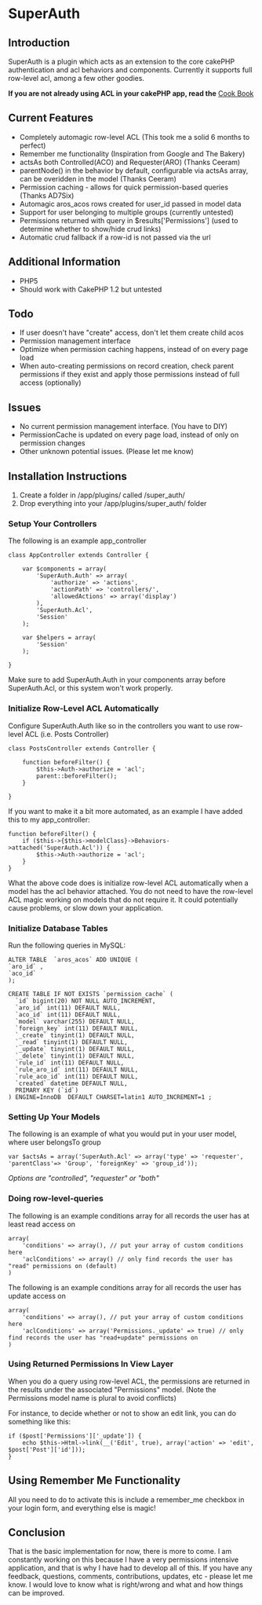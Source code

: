 # SuperAuth

## Introduction
SuperAuth is a plugin which acts as an extension to the core cakePHP authentication and acl behaviors and components.
Currently it supports full row-level acl, among a few other goodies.

<b>If you are not already using ACL in your cakePHP app, read the</b> [Cook Book](http://book.cakephp.org/view/1242/Access-Control-Lists)

## Current Features
 * Completely automagic row-level ACL (This took me a solid 6 months to perfect)
 * Remember me functionality (Inspiration from Google and The Bakery)
 * actsAs both Controlled(ACO) and Requester(ARO) (Thanks Ceeram)
 * parentNode() in the behavior by default, configurable via actsAs array, can be overidden in the model (Thanks Ceeram)
 * Permission caching - allows for quick permission-based queries (Thanks AD7Six)
 * Automagic aros_acos rows created for user_id passed in model data
 * Support for user belonging to multiple groups (currently untested)
 * Permissions returned with query in $results['Permissions'] (used to determine whether to show/hide crud links)
 * Automatic crud fallback if a row-id is not passed via the url

## Additional Information
 * PHP5
 * Should work with CakePHP 1.2 but untested
 
## Todo
 * If user doesn't have "create" access, don't let them create child acos
 * Permission management interface
 * Optimize when permission caching happens, instead of on every page load
 * When auto-creating permissions on record creation, check parent permissions if they exist and apply those permissions instead of full access (optionally)

## Issues
 * No current permission management interface. (You have to DIY)
 * PermissionCache is updated on every page load, instead of only on permission changes
 * Other unknown potential issues. (Please let me know)

## Installation Instructions
 1.	Create a folder in /app/plugins/ called /super_auth/
 2.	Drop everything into your /app/plugins/super_auth/ folder

### Setup Your Controllers
The following is an example app_controller

	class AppController extends Controller {
	
	    var $components = array(
	    	'SuperAuth.Auth' => array(
	    		'authorize' => 'actions',
	    		'actionPath' => 'controllers/',
	    		'allowedActions' => array('display')
	    	),
			'SuperAuth.Acl',
	    	'Session'
	    );
	
	    var $helpers = array(
			'Session'
	    );
	    
	}

Make sure to add SuperAuth.Auth in your components array before SuperAuth.Acl, or this system won't work properly.

### Initialize Row-Level ACL Automatically
Configure SuperAuth.Auth like so in the controllers you want to use row-level ACL (i.e. Posts Controller)

	class PostsController extends Controller {
	
		function beforeFilter() {
			$this->Auth->authorize = 'acl';
			parent::beforeFilter();
		}
		
	}

If you want to make it a bit more automated, as an example I have added this to my app_controller:

	function beforeFilter() {
		if ($this->{$this->modelClass}->Behaviors->attached('SuperAuth.Acl')) {
			$this->Auth->authorize = 'acl';
		}
	}
	
What the above code does is initialize row-level ACL automatically when a model has the acl behavior attached. You do not need to have the row-level ACL magic working on models that do not require it. It could potentially cause problems, or slow down your application.
 
### Initialize Database Tables

Run the following queries in MySQL:
 
	ALTER TABLE  `aros_acos` ADD UNIQUE (
	`aro_id` ,
	`aco_id`
	);
 
	CREATE TABLE IF NOT EXISTS `permission_cache` (
	  `id` bigint(20) NOT NULL AUTO_INCREMENT,
	  `aro_id` int(11) DEFAULT NULL,
	  `aco_id` int(11) DEFAULT NULL,
	  `model` varchar(255) DEFAULT NULL,
	  `foreign_key` int(11) DEFAULT NULL,
	  `_create` tinyint(1) DEFAULT NULL,
	  `_read` tinyint(1) DEFAULT NULL,
	  `_update` tinyint(1) DEFAULT NULL,
	  `_delete` tinyint(1) DEFAULT NULL,
	  `rule_id` int(11) DEFAULT NULL,
	  `rule_aro_id` int(11) DEFAULT NULL,
	  `rule_aco_id` int(11) DEFAULT NULL,
	  `created` datetime DEFAULT NULL,
	  PRIMARY KEY (`id`)
	) ENGINE=InnoDB  DEFAULT CHARSET=latin1 AUTO_INCREMENT=1 ;

### Setting Up Your Models
The following is an example of what you would put in your user model, where user belongsTo group

	var $actsAs = array('SuperAuth.Acl' => array('type' => 'requester', 'parentClass'=> 'Group', 'foreignKey' => 'group_id'));

<em>Options are "controlled", "requester" or "both"</em>
 
### Doing row-level-queries
The following is an example conditions array for all records the user has at least read access on
 
	array(
		'conditions' => array(), // put your array of custom conditions here
		'aclConditions' => array() // only find records the user has "read" permissions on (default)
	)
	
The following is an example conditions array for all records the user has update access on
 
	array(
		'conditions' => array(), // put your array of custom conditions here
		'aclConditions' => array('Permissions._update' => true) // only find records the user has "read+update" permissions on
	)
	
### Using Returned Permissions In View Layer
When you do a query using row-level ACL, the permissions are returned in the results under the associated "Permissions" model. (Note the Permissions model name is plural to avoid conflicts)

For instance, to decide whether or not to show an edit link, you can do something like this:

	if ($post['Permissions']['_update']) {
		echo $this->Html->link(__('Edit', true), array('action' => 'edit', $post['Post']['id']));
	}
	
## Using Remember Me Functionality
All you need to do to activate this is include a remember_me checkbox in your login form, and everything else is magic!

## Conclusion
That is the basic implementation for now, there is more to come. I am constantly working on this because I have a very permissions intensive application, and that is why I have had to develop all of this. If you have any feedback, questions, comments, contributions, updates, etc - please let me know. I would love to know what is right/wrong and what and how things can be improved.